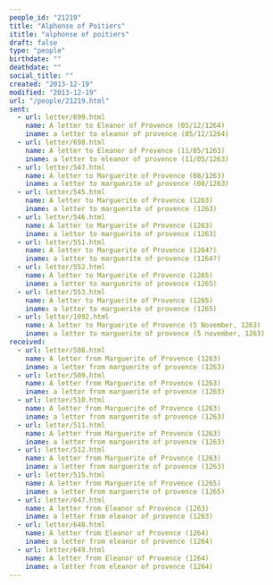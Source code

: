 ```yaml
---
people_id: "21219"
title: "Alphonse of Poitiers"
ititle: "alphonse of poitiers"
draft: false
type: "people"
birthdate: ""
deathdate: ""
social_title: ""
created: "2013-12-19"
modified: "2013-12-19"
url: "/people/21219.html"
sent:
  - url: letter/699.html
    name: A letter to Eleanor of Provence (05/12/1264)
    iname: a letter to eleanor of provence (05/12/1264)
  - url: letter/698.html
    name: A letter to Eleanor of Provence (11/05/1263)
    iname: a letter to eleanor of provence (11/05/1263)
  - url: letter/547.html
    name: A letter to Marguerite of Provence (08/1263)
    iname: a letter to marguerite of provence (08/1263)
  - url: letter/545.html
    name: A letter to Marguerite of Provence (1263)
    iname: a letter to marguerite of provence (1263)
  - url: letter/546.html
    name: A letter to Marguerite of Provence (1263)
    iname: a letter to marguerite of provence (1263)
  - url: letter/551.html
    name: A letter to Marguerite of Provence (1264?)
    iname: a letter to marguerite of provence (1264?)
  - url: letter/552.html
    name: A letter to Marguerite of Provence (1265)
    iname: a letter to marguerite of provence (1265)
  - url: letter/553.html
    name: A letter to Marguerite of Provence (1265)
    iname: a letter to marguerite of provence (1265)
  - url: letter/1092.html
    name: A letter to Marguerite of Provence (5 November, 1263)
    iname: a letter to marguerite of provence (5 november, 1263)
received:
  - url: letter/508.html
    name: A letter from Marguerite of Provence (1263)
    iname: a letter from marguerite of provence (1263)
  - url: letter/509.html
    name: A letter from Marguerite of Provence (1263)
    iname: a letter from marguerite of provence (1263)
  - url: letter/510.html
    name: A letter from Marguerite of Provence (1263)
    iname: a letter from marguerite of provence (1263)
  - url: letter/511.html
    name: A letter from Marguerite of Provence (1263)
    iname: a letter from marguerite of provence (1263)
  - url: letter/512.html
    name: A letter from Marguerite of Provence (1263)
    iname: a letter from marguerite of provence (1263)
  - url: letter/515.html
    name: A letter from Marguerite of Provence (1265)
    iname: a letter from marguerite of provence (1265)
  - url: letter/647.html
    name: A letter from Eleanor of Provence (1263)
    iname: a letter from eleanor of provence (1263)
  - url: letter/648.html
    name: A letter from Eleanor of Provence (1264)
    iname: a letter from eleanor of provence (1264)
  - url: letter/649.html
    name: A letter from Eleanor of Provence (1264)
    iname: a letter from eleanor of provence (1264)
---
```

